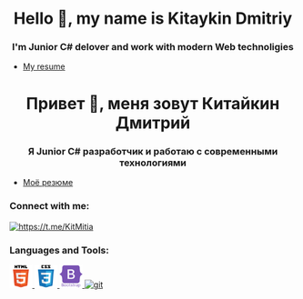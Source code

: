 <h1 align="center">Hello 👋, my name is Kitaykin Dmitriy</h1>

<h3 align="center">I'm Junior C# delover and work with modern Web technoligies</h3>

- <a href="https://volgograd.hh.ru/resume/bfc13c06ff0862a8040039ed1f77575856554d" target="_blank" rel="noreferrer">My resume</a>

<h1 align="center">Привет 👋, меня зовут Китайкин Дмитрий</h1>

<h3 align="center">Я Junior C# разработчик и работаю с современными технологиями</h3>

- <a href="hh.ru/resume/bfc13c06ff0862a8040039ed1f77575856554d" target="_blank" rel="noreferrer">Моё резюме</a>

<h3 align="left">Connect with me:</h3>
<p align="left">
<a href="https://t.me/KitMitia" target="blank"><img align="center" src="https://upload.wikimedia.org/wikipedia/commons/thumb/8/83/Telegram_2019_Logo.svg/800px-Telegram_2019_Logo.svg.png" alt="https://t.me/KitMitia" height="40" width="40" /></a>
</p>

<h3 align="left">Languages and Tools:</h3>
<p align="left">
<a href="https://www.w3.org/html/" target="_blank" rel="noreferrer"> <img src="https://raw.githubusercontent.com/devicons/devicon/master/icons/html5/html5-original-wordmark.svg" alt="html5" width="40" height="40"/> </a> 
<a href="https://www.w3schools.com/css/" target="_blank" rel="noreferrer"> <img src="https://raw.githubusercontent.com/devicons/devicon/master/icons/css3/css3-original-wordmark.svg" alt="css3" width="40" height="40"/> </a> 
<a href="https://getbootstrap.com" target="_blank" rel="noreferrer"> <img src="https://raw.githubusercontent.com/devicons/devicon/master/icons/bootstrap/bootstrap-plain-wordmark.svg" alt="bootstrap" width="40" height="40"/> </a>  
<a href="https://git-scm.com/" target="_blank" rel="noreferrer"> <img src="https://www.vectorlogo.zone/logos/git-scm/git-scm-icon.svg" alt="git" width="40" height="40"/> </a> 
</p>